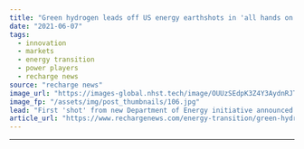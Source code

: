 ```yaml
---
title: "Green hydrogen leads off US energy earthshots in 'all hands on deck' technology call"
date: "2021-06-07"
tags: 
  - innovation
  - markets
  - energy transition
  - power players
  - recharge news
source: "recharge news"
image_url: "https://images-global.nhst.tech/image/OUUzSEdpK3Z4Y3AydnRJTm92WWw2RWtRMXNQRjBacUtGamkvcXVXeklRbz0=/nhst/binary/951444bd20898334edb013e31d659aab"
image_fp: "/assets/img/post_thumbnails/106.jpg"
lead: "First 'shot' from new Department of Energy initiative announced by secretary of energy Jennifer Granholm aims to slash the price of green H2 by 80% in the next ten years"
article_url: "https://www.rechargenews.com/energy-transition/green-hydrogen-leads-off-us-energy-earthshots-in-all-hands-on-deck-technology-call/2-1-1021584"
---
```


---
